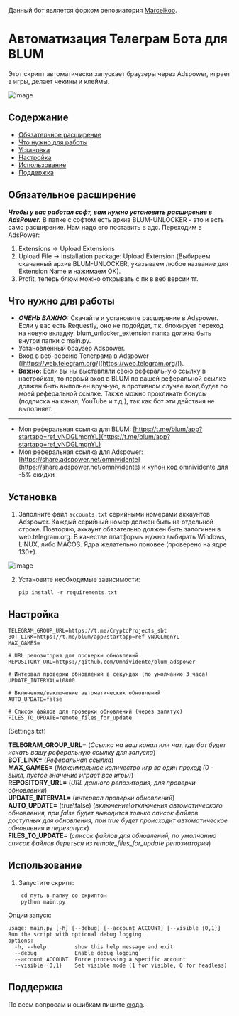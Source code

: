Данный бот является форком репозиатория [Marcelkoo](https://github.com/Marcelkoo/blum-adspower-clicker).

# Автоматизация Телеграм Бота для BLUM

Этот скрипт автоматически запускает браузеры через Adspower, играет в игры, делает чекины и клеймы.

![image](https://github.com/user-attachments/assets/47cb404e-f8f9-4833-bb70-f7d640c160d7)


## Содержание

- [Обязательное расширение](#обязательное-расширение)
- [Что нужно для работы](#что-нужно-для-работы)
- [Установка](#установка)
- [Настройка](#настройка)
- [Использование](#использование)
- [Поддержка](#поддержка)

## Обязательное расширение

***Чтобы у вас работал софт, вам нужно установить расширение в AdsPower.*** 
В папке с софтом есть архив BLUM-UNLOCKER - это и есть само расширение. Нам надо его поставить в адс. Переходим в AdsPower:
1. Extensions -> Upload Extensions
2. Upload File -> Installation package: Upload Extension (Выбираем скачанный архив BLUM-UNLOCKER, указываем любое название для Extension Name и нажимаем OK).
3. Profit, теперь блюм можно открывать с пк в веб версии тг.

## Что нужно для работы
- ***ОЧЕНЬ ВАЖНО:*** Скачайте и установите расширение в Adspower. Если у вас есть Requestly, оно не подойдет, т.к. блокирует переход на новую вкладку. blum_unlocker_extension папка должна быть внутри папки с main.py.
- Установленный браузер Adspower.
- Вход в веб-версию Телеграма в Adspower ([https://web.telegram.org/](https://web.telegram.org/)).
- **Важно:** Если вы ны выставляли свою реферальную ссылку в настройках, то первый вход в BLUM по вашей реферальной ссылке должен быть выполнен вручную, в противном случае вход будет по моей реферальной ссылке. Также можно прокликать бонусы (подписка на канал, YouTube и т.д.), так как бот эти действия не выполняет.
--------
- Моя  реферальная ссылка для BLUM: [https://t.me/blum/app?startapp=ref_vNDGLmgnYL](https://t.me/blum/app?startapp=ref_vNDGLmgnYL)
- Моя реферальная ссылка для Adspower: [https://share.adspower.net/omnividente](https://share.adspower.net/omnividente) и купон код omnividente для -5% скидки

## Установка

1. Заполните файл `accounts.txt` серийными номерами аккаунтов Adspower. Каждый серийный номер должен быть на отдельной строке. Повторяю, аккаунт обязательно должен быть залогинен в web.telegram.org. В качестве платформы нужно выбирать Windows, LINUX, либо MACOS. Ядра желательно поновее (проверено на ядре 130+).

![image](https://github.com/Marcelkoo/blum-adspower-clicker/assets/107651246/262d4387-f298-4c95-b4f7-1c96f6949b34)

2. Установите необходимые зависимости:
    ```
    pip install -r requirements.txt
    ```
## Настройка
    
    TELEGRAM_GROUP_URL=https://t.me/CryptoProjects_sbt
    BOT_LINK=https://t.me/blum/app?startapp=ref_vNDGLmgnYL
    MAX_GAMES=

    # URL репозитория для проверки обновлений
    REPOSITORY_URL=https://github.com/Omnividente/blum_adspower

    # Интервал проверки обновлений в секундах (по умолчанию 3 часа)
    UPDATE_INTERVAL=10800

    # Включение/выключение автоматических обновлений
    AUTO_UPDATE=false

    # Список файлов для проверки обновлений (через запятую)
    FILES_TO_UPDATE=remote_files_for_update
    
(Settings.txt)

**TELEGRAM_GROUP_URL=** (_Ссылка на ваш канал или чат, где бот будет искать вашу реферальную ссылку для запуска_)  
**BOT_LINK=** (_Реферальная ссылка_)  
**MAX_GAMES=** (_Максимальное количество игр за один проход (0 - выкл, пустое значение играет все игры)_)  
**REPOSITORY_URL=** (_URL данного репозитория, для проверки обновлений_)  
**UPDATE_INTERVAL=** (_интервал проверки обновлений_)  
**AUTO_UPDATE=** (true\false) (_включение\отключения автоматического обновления, при false будет выводится только список файлов доступных для обновления, при true будет происходит автоматическое обновления и перезапуск_)  
**FILES_TO_UPDATE=** (_список файлов для обновлений, по умолчанию список файлов береться из remote_files_for_update репозиатория_)  


## Использование

1. Запустите скрипт:
```
    cd путь в папку со скриптом
    python main.py
```
Опции запуск:
```
usage: main.py [-h] [--debug] [--account ACCOUNT] [--visible {0,1}]
Run the script with optional debug logging.
options:
  -h, --help         show this help message and exit
  --debug            Enable debug logging
  --account ACCOUNT  Force processing a specific account
  --visible {0,1}    Set visible mode (1 for visible, 0 for headless)
```
## Поддержка

По всем вопросам и ошибкам пишите [сюда](https://t.me/cryptoprojectssbt).
